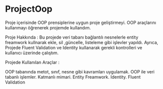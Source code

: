 # ProjectOop

Proje içerisinde OOP prensiplerine uygun proje geliştirmeyi. OOP araçlarını kullanmayı öğrenerek projemde kullandım.

Proje Hakkında :
Bu projede veri tabanı bağlantılı nesnelerle entity freamwork kullnarak ekle, sil ,güncelle, listeleme gibi işlevler yapıldı. Ayrıca,
Projede Fluent Validation ve Identity kullanarak gerekli kontrolleri ve kullanıcı üzerinde çalıştım.

Projede Kullanılan Araçlar :

OOP tabanında metot, sınıf, nesne gibi kavramları uygulamak.
OOP ile veri tabanlı işlemler.
Katmanlı mimari.
Entity Freamwork.
Identity.
Fluent Validation
